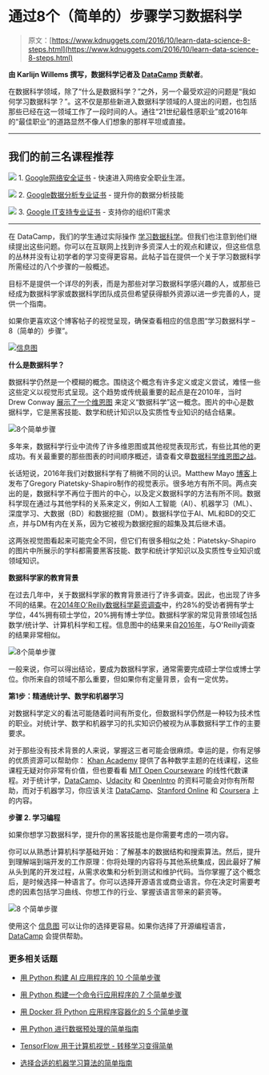 # 通过8个（简单的）步骤学习数据科学

> 原文：[https://www.kdnuggets.com/2016/10/learn-data-science-8-steps.html](https://www.kdnuggets.com/2016/10/learn-data-science-8-steps.html)

**由 Karlijn Willems 撰写，数据科学记者及 [DataCamp](https://www.datacamp.com/) 贡献者**。

在数据科学领域，除了“什么是数据科学？”之外，另一个最受欢迎的问题是“我如何学习数据科学？”。这不仅是那些新进入数据科学领域的人提出的问题，也包括那些已经在这一领域工作了一段时间的人。通往“21世纪最性感职业”或2016年的“最佳职业”的道路显然不像人们想象的那样平坦或直接。

* * *

## 我们的前三名课程推荐

![](../Images/0244c01ba9267c002ef39d4907e0b8fb.png) 1\. [Google网络安全证书](https://www.kdnuggets.com/google-cybersecurity) - 快速进入网络安全职业生涯。

![](../Images/e225c49c3c91745821c8c0368bf04711.png) 2\. [Google数据分析专业证书](https://www.kdnuggets.com/google-data-analytics) - 提升你的数据分析技能

![](../Images/0244c01ba9267c002ef39d4907e0b8fb.png) 3\. [Google IT支持专业证书](https://www.kdnuggets.com/google-itsupport) - 支持你的组织IT需求

* * *

在 DataCamp，我们的学生通过实际操作 [学习数据科学](http://www.datacamp.com/)。但我们也注意到他们继续提出这些问题。你可以在互联网上找到许多资深人士的观点和建议，但这些信息的丛林并没有让初学者的学习变得更容易。此帖子旨在提供一个关于学习数据科学所需经过的八个步骤的一般概述。

目标不是提供一个详尽的列表，而是为那些对学习数据科学感兴趣的人，或那些已经成为数据科学家或数据科学团队成员但希望获得额外资源以进一步完善的人，提供一个指南。

如果你更喜欢这个博客帖子的视觉呈现，确保查看相应的信息图“学习数据科学 – 8（简单的）步骤”。

[![信息图](../Images/fafd105c7b81cef5244c3f6fa56d7c80.png)](https://s3.amazonaws.com/assets.datacamp.com/blog_assets/DataScienceEightSteps_Full.png)

**什么是数据科学？**

数据科学仍然是一个模糊的概念。围绕这个概念有许多定义或定义尝试，难怪一些这些定义以视觉形式呈现。这个趋势或传统最重要的起点是在2010年，当时 Drew Conway [展示了一个维恩图](http://drewconway.com/zia/2013/3/26/the-data-science-venn-diagram) 来定义“数据科学”这一概念。图片的中心是数据科学，它是黑客技能、数学和统计知识以及实质性专业知识的结合结果。

![8个简单步骤](../Images/b88562ef0a58d3d98d2ebb457b5346b4.png)

多年来，数据科学行业中流传了许多维恩图或其他视觉表现形式，有些比其他的更成功。有关最重要的那些图表的时间顺序概述，请查看文章[数据科学维恩图之战](http://www.prooffreader.com/2016/09/battle-of-data-science-venn-diagrams.html)。

长话短说，2016年我们对数据科学有了稍微不同的认识。Matthew Mayo [博客](http://www.prooffreader.com/2016/09/battle-of-data-science-venn-diagrams.html)上发布了Gregory Piatetsky-Shapiro制作的视觉表示。很多地方有所不同。两点突出的是，数据科学不再位于图片的中心，以及定义数据科学的方法有所不同。数据科学现在通过与其他学科的关系来定义，例如人工智能（AI）、机器学习（ML）、深度学习、大数据（BD）和数据挖掘（DM）。数据科学位于AI、ML和BD的交汇点，并与DM有内在关系，因为它被视为数据挖掘的超集及其后继术语。

这两张视觉图看起来可能完全不同，但它们有很多相似之处：Piatetsky-Shapiro的图片中所展示的学科都需要黑客技能、数学和统计学知识以及实质性专业知识或领域知识。

**数据科学家的教育背景**

在过去几年中，关于数据科学家的教育背景进行了许多调查。因此，也出现了许多不同的结果。在[2014年O'Reilly数据科学薪资调查](http://www.oreilly.com/data/free/files/2014-data-science-salary-survey.pdf)中，约28%的受访者拥有学士学位，44%拥有硕士学位，20%拥有博士学位。数据科学家的常见背景领域包括数学/统计学、计算机科学和工程。信息图中的结果来自[2016年](http://www.oreilly.com/data/free/2016-data-science-salary-survey.csp)，与O'Reilly调查的结果非常相似。

![8个简单步骤](../Images/b39963398da0d0c6cef2636fafcabebe.png)

一般来说，你可以得出结论，要成为数据科学家，通常需要完成硕士学位或博士学位。你所来自的领域不那么重要，但如果你有定量背景，会有一定优势。

**第1步：精通统计学、数学和机器学习**

对数据科学定义的看法可能随着时间有所变化，但数据科学仍然是一种较为技术性的职业。对统计学、数学和机器学习的扎实知识仍被视为从事数据科学工作的主要要求。

对于那些没有技术背景的人来说，掌握这三者可能会很麻烦。幸运的是，你有足够的优质资源可以帮助你： [Khan Academy](https://khanacademy.org/) 提供了各种数学主题的在线课程，这些课程无疑对你非常有价值，但也要看看 [MIT Open Courseware](https://ocw.mit.edu/index.htm) 的线性代数课程。对于统计学，[DataCamp](https://www.datacamp.com/courses?learn=probablity_and_statistics)、[Udacity](https://www.udacity.com/) 和 [OpenIntro](https://www.openintro.org/) 的资料可能会对你有所帮助，而对于机器学习，你应该关注 [DataCamp](https://www.datacamp.com/courses?learn=machine_learning)、[Stanford Online](http://online.stanford.edu/) 和 [Coursera](https://www.coursera.org/) 上的内容。

**步骤 2\. 学习编程**

如果你想学习数据科学，提升你的黑客技能也是你需要考虑的一项内容。

你可以从熟悉计算机科学基础开始：了解基本的数据结构和搜索算法。然后，提升到理解端到端开发的工作原理：你将处理的内容将与其他系统集成，因此最好了解从头到尾的开发过程，从需求收集和分析到测试和维护代码。当你掌握了这个概念后，是时候选择一种语言了。你可以选择开源语言或商业语言。你在决定时需要考虑的因素包括学习曲线、你想工作的行业、掌握该语言带来的薪资等。

![8 个简单步骤](../Images/1b4e5fcf76903f991e77fc54888489fd.png)

使用这个 [信息图](https://www.datacamp.com/community/tutorials/statistical-language-wars-the-infograph) 可以让你的选择更容易。如果你选择了开源编程语言，[DataCamp](https://www.datacamp.com/community/tutorials/statistical-language-wars-the-infograph) 会提供帮助。

### 更多相关话题

+   [用 Python 构建 AI 应用程序的 10 个简单步骤](https://www.kdnuggets.com/build-an-ai-application-with-python-in-10-easy-steps)

+   [用 Python 构建一个命令行应用程序的 7 个简单步骤](https://www.kdnuggets.com/build-a-command-line-app-with-python-in-7-easy-steps)

+   [用 Docker 将 Python 应用程序容器化的 5 个简单步骤](https://www.kdnuggets.com/containerize-python-apps-with-docker-in-5-easy-steps)

+   [用 Python 进行数据预处理的简单指南](https://www.kdnuggets.com/2020/07/easy-guide-data-preprocessing-python.html)

+   [TensorFlow 用于计算机视觉 - 转移学习变得简单](https://www.kdnuggets.com/2022/01/tensorflow-computer-vision-transfer-learning-made-easy.html)

+   [选择合适的机器学习算法的简单指南](https://www.kdnuggets.com/2020/05/guide-choose-right-machine-learning-algorithm.html)
